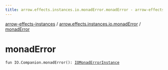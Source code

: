 ```yaml
---
title: arrow.effects.instances.io.monadError.monadError - arrow-effects-instances
---
```


[arrow-effects-instances](../index.html) / [arrow.effects.instances.io.monadError](index.html) / [monadError](./monad-error.html)

# monadError

`fun IO.Companion.monadError(): `[`IOMonadErrorInstance`](../arrow.effects.instances/-i-o-monad-error-instance/index.html)